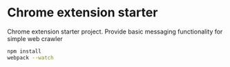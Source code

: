 # Chrome extension starter
Chrome extension starter project. Provide basic messaging functionality for simple web crawler

```bash
npm install
webpack --watch
```